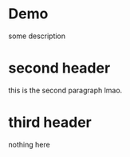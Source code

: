 # Demo

some description

# second header 

this is the second paragraph lmao.

# third header 

nothing here
